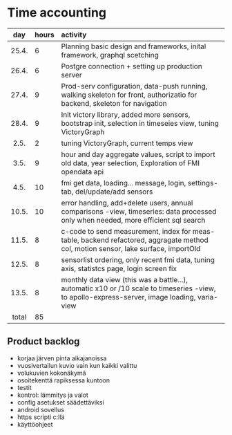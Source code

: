 # Time accounting

|  day  | hours | activity                                                                                                                                      |
| :---: | :---- | :-------------------------------------------------------------------------------------------------------------------------------------------- |
| 25.4. | 6     | Planning basic design and frameworks, inital framework, graphql scetching                                                                     |
| 26.4. | 6     | Postgre connection + setting up production server                                                                                             |
| 27.4. | 9     | Prod-serv configuration, data-push running, walking skeleton for front, authorizatio for backend, skeleton for navigation                     |
| 28.4. | 9     | Init victory library, added more sensors, bootstrap init, selection in timeseies view, tuning VictoryGraph                                    |
| 2.5.  | 2     | tuning VictoryGraph, current temps view                                                                                                       |
| 3.5.  | 9     | hour and day aggregate values, script to import old data, year selection, Exploration of FMI opendata api                                     |
| 4.5.  | 10    | fmi get data, loading... message, login, settings-tab, del/update/add sensors                                                                 |
| 10.5. | 10    | error handling, add+delete users, annual comparisons -view, timeseries: data processed only when needed, more efficient sql search            |
| 11.5. | 8     | c-code to send measurement, index for meas-table, backend refactored, aggragate method col, motion sensor, lake surface, importOld            |
| 12.5. | 8     | sensorlist ordering, only recent fmi data, tuning axis, statistcs page, login screen fix                                                      |
| 13.5. | 8     | monthly data view (this was a battle...), automatic x10 or /10 scale to timeseries -view, to apollo-express-server, image loading, varia-view |
| total | 85    |                                                                                                                                               |

## Product backlog

- korjaa järven pinta aikajanoissa
- vuosivertailun kuvio vain kun kaikki valittu
- volukuvien kokonäkymä
- osoitekenttä rapiksessa kuntoon
- testit
- kontrol: lämmitys ja valot
- config asetukset säädettäviksi
- android sovellus
- https scripti c:llä
- käyttöohjeet
